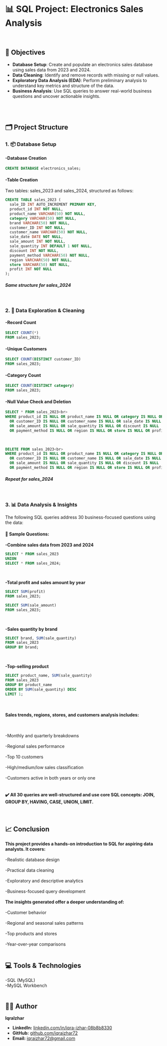 # 📊 SQL Project: Electronics Sales Analysis
<br>

## 📝 Objectives

- **Database Setup**: Create and populate an electronics sales database using sales data from 2023 and 2024.
- **Data Cleaning**: Identify and remove records with missing or null values.
- **Exploratory Data Analysis (EDA)**: Perform preliminary analysis to understand key metrics and structure of the data.
- **Business Analysis**: Use SQL queries to answer real-world business questions and uncover actionable insights.

<br>
<br>

## 🗂️ Project Structure

### 1. 📦 Database Setup

#### -Database Creation
```sql
CREATE DATABASE electronics_sales;
```
  
#### -Table Creation
Two tables: sales_2023 and sales_2024, structured as follows:
<br>
```sql
CREATE TABLE sales_2023 (
  sale_ID INT AUTO_INCREMENT PRIMARY KEY,
  product_id INT NOT NULL,
  product_name VARCHAR(50) NOT NULL,
  category VARCHAR(50) NOT NULL,
  brand VARCHAR(50) NOT NULL,
  customer_ID INT NOT NULL,
  customer_name VARCHAR(50) NOT NULL,
  sale_date DATE NOT NULL,
  sale_amount INT NOT NULL,
  sale_quantity INT DEFAULT 1 NOT NULL,
  discount INT NOT NULL,
  payment_method VARCHAR(50) NOT NULL,
  region VARCHAR(50) NOT NULL,
  store VARCHAR(50) NOT NULL,
  profit INT NOT NULL
);
```

##### Same structure for sales_2024
<br>

### 2. 🧹 Data Exploration & Cleaning

#### -Record Count
```sql
SELECT COUNT(*)
FROM sales_2023;
``` 

#### -Unique Customers
```sql
SELECT COUNT(DISTINCT customer_ID)
FROM sales_2023;
```  

#### -Category Count
```sql
SELECT COUNT(DISTINCT category)
FROM sales_2023;
```

#### -Null Value Check and Deletion

```sql
SELECT * FROM sales_2023<br>
WHERE product_id IS NULL OR product_name IS NULL OR category IS NULL OR brand IS NULL
  OR customer_ID IS NULL OR customer_name IS NULL OR sale_date IS NULL
  OR sale_amount IS NULL OR sale_quantity IS NULL OR discount IS NULL
  OR payment_method IS NULL OR region IS NULL OR store IS NULL OR profit IS NULL;
```  
<br>
  
```sql
DELETE FROM sales_2023<br>
WHERE product_id IS NULL OR product_name IS NULL OR category IS NULL OR brand IS NULL
  OR customer_ID IS NULL OR customer_name IS NULL OR sale_date IS NULL
  OR sale_amount IS NULL OR sale_quantity IS NULL OR discount IS NULL
  OR payment_method IS NULL OR region IS NULL OR store IS NULL OR profit IS NULL;
```


##### Repeat for sales_2024
<br>

### 3. 📊 Data Analysis & Insights
The following SQL queries address 30 business-focused questions using the data:
<br>

#### 📌 Sample Questions:

**-Combine sales data from 2023 and 2024**
<br>

```sql
SELECT * FROM sales_2023
UNION
SELECT * FROM sales_2024;
```   
<br>

**-Total profit and sales amount by year**<br>

```sql
SELECT SUM(profit)
FROM sales_2023;

SELECT SUM(sale_amount)
FROM sales_2023;
```  
<br>

**-Sales quantity by brand**<br>

```sql
SELECT brand, SUM(sale_quantity)
FROM sales_2023
GROUP BY brand;
```   
<br>

**-Top-selling product**
<br>

```sql
SELECT product_name, SUM(sale_quantity)
FROM sales_2023
GROUP BY product_name
ORDER BY SUM(sale_quantity) DESC
LIMIT 1;
```   
<br>

#### Sales trends, regions, stores, and customers analysis includes:
<br>

-Monthly and quarterly breakdowns<br>
<br>
-Regional sales performance<br>
<br>
-Top 10 customers<br>
<br>
-High/medium/low sales classification<br>
<br>
-Customers active in both years or only one<br>
<br>

#### ✔️ All 30 queries are well-structured and use core SQL concepts: JOIN, GROUP BY, HAVING, CASE, UNION, LIMIT.
<br>

## 📈 Conclusion

**This project provides a hands-on introduction to SQL for aspiring data analysts. It covers:**
<br>
<br>
-Realistic database design<br>
<br>
-Practical data cleaning<br>
<br>
-Exploratory and descriptive analytics<br>
<br>
-Business-focused query development<br>
<br>
**The insights generated offer a deeper understanding of:**<br>
<br>
-Customer behavior<br>
<br>
-Regional and seasonal sales patterns<br>
<br>
-Top products and stores<br>
<br>
-Year-over-year comparisons<br>
<br>

## 💻 Tools & Technologies
-SQL (MySQL)<br>
-MySQL Workbench<br>
<br>

## 👨‍💻 Author
**IqraIzhar**
- **LinkedIn:** [linkedin.com/in/iqra-izhar-08b8b8330](https://www.linkedin.com/in/iqra-izhar-08b8b8330)  
- **GitHub:** [github.com/iqraizhar72](https://github.com/iqraizhar72)
- **Email:** [iqraizhar72@gmail.com](mailto:iqraizhar72@gmail.com)

